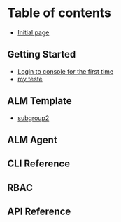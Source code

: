 # Table of contents

* [Initial page](README.md)

## Getting Started

* [Login to console for the first time](group1/subpage.md)
* [my teste](group1/my-teste.md)

## ALM Template

* [subgroup2](group2/subgroup2.md)

## ALM Agent

## CLI Reference

## RBAC

## API Reference

